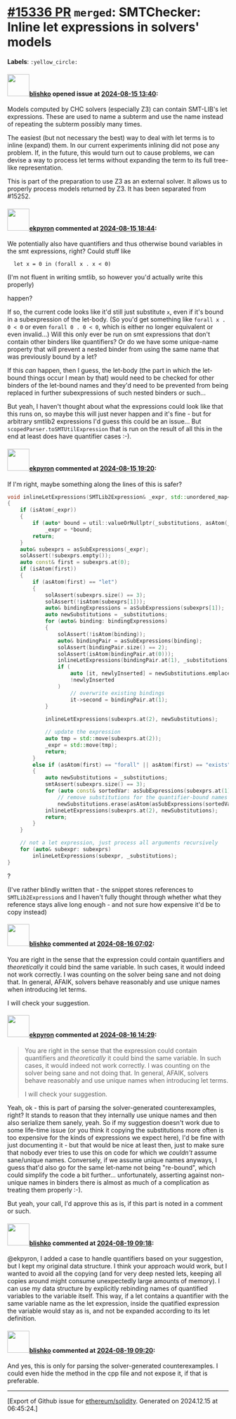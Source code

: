 # [\#15336 PR](https://github.com/ethereum/solidity/pull/15336) `merged`: SMTChecker: Inline let expressions in solvers' models
**Labels**: `:yellow_circle:`


#### <img src="https://avatars.githubusercontent.com/u/16404346?v=4" width="50">[blishko](https://github.com/blishko) opened issue at [2024-08-15 13:40](https://github.com/ethereum/solidity/pull/15336):

Models computed by CHC solvers (especially Z3) can contain SMT-LIB's let expressions. These are used to name a subterm and use the name instead of repeating the subterm possibly many times.

The easiest (but not necessary the best) way to deal with let terms is to inline (expand) them. In our current experiments inlining did not pose any problem. If, in the future, this would turn out to cause problems, we can devise a way to process let terms without expanding the term to its full tree-like representation.

This is part of the preparation to use Z3 as an external solver. It allows us to properly process models returned by Z3.
It has been separated from #15252.

#### <img src="https://avatars.githubusercontent.com/u/1347491?v=4" width="50">[ekpyron](https://github.com/ekpyron) commented at [2024-08-15 18:44](https://github.com/ethereum/solidity/pull/15336#issuecomment-2291977851):

We potentially also have quantifiers and thus otherwise bound variables in the smt expressions, right?
Could stuff like

```
  let x = 0 in (forall x . x < 0)
```
(I'm not fluent in writing smtlib, so however you'd actually write this properly)

happen?

If so, the current code looks like it'd still just substitute ``x``, even if it's bound in a subexpression of the let-body. (So you'd get something like ``forall x . 0 < 0`` or even ``forall 0 . 0 < 0``, which is either no longer equivalent or even invalid...)
Will this only ever be run on smt expressions that don't contain other binders like quantifiers? Or do we have some unique-name property that will prevent a nested binder from using the same name that was previously bound by a let?

If this *can* happen, then I guess, the let-body (the part in which the let-bound things occur I mean by that) would need to be checked for other binders of the let-bound names and they'd need to be prevented from being replaced in further subexpressions of such nested binders or such...

But yeah, I haven't thought about what the expressions could look like that this runs on, so maybe this will just never happen and it's fine - but for arbitrary smtlib2 expressions I'd guess this could be an issue...
But ``scopedParser.toSMTUtilExpression`` that is run on the result of all this in the end at least does have quantifier cases :-).

#### <img src="https://avatars.githubusercontent.com/u/1347491?v=4" width="50">[ekpyron](https://github.com/ekpyron) commented at [2024-08-15 19:20](https://github.com/ethereum/solidity/pull/15336#issuecomment-2292033894):

If I'm right, maybe something along the lines of this is safer?
```c++
void inlineLetExpressions(SMTLib2Expression& _expr, std::unordered_map<std::string, std::reference_wrapper<SMTLib2Expression>> const& _substitutions = {})
{
	if (isAtom(_expr))
	{
		if (auto* bound = util::valueOrNullptr(_substitutions, asAtom(_expr)))
			_expr = *bound;
		return;
	}
	auto& subexprs = asSubExpressions(_expr);
	solAssert(!subexprs.empty());
	auto const& first = subexprs.at(0);
	if (isAtom(first))
	{
		if (asAtom(first) == "let")
		{
			solAssert(subexprs.size() == 3);
			solAssert(!isAtom(subexprs[1]));
			auto& bindingExpressions = asSubExpressions(subexprs[1]);
			auto newSubstitutions = _substitutions;
			for (auto& binding: bindingExpressions)
			{
				solAssert(!isAtom(binding));
				auto& bindingPair = asSubExpressions(binding);
				solAssert(bindingPair.size() == 2);
				solAssert(isAtom(bindingPair.at(0)));
				inlineLetExpressions(bindingPair.at(1), _substitutions);
				if (
					auto [it, newlyInserted] = newSubstitutions.emplace(asAtom(bindingPair.at(0)), bindingPair.at(1));
					!newlyInserted
				)
					// overwrite existing bindings
					it->second = bindingPair.at(1);
			}
			
			inlineLetExpressions(subexprs.at(2), newSubstitutions);

			// update the expression
			auto tmp = std::move(subexprs.at(2));
			_expr = std::move(tmp);
			return;
		}
		else if (asAtom(first) == "forall" || asAtom(first) == "exists") // any other binders?
		{
			auto newSubstitutions = _substitutions;
			smtAssert(subexprs.size() == 3);
			for (auto const& sortedVar: asSubExpressions(subexprs.at(1)))
				// remove substitutions for the quantifier-bound names
				newSubstitutions.erase(asAtom(asSubExpressions(sortedVar).at(0)));
			inlineLetExpressions(subexprs.at(2), newSubstitutions);
			return;
		}
	}

	// not a let expression, just process all arguments recursively
	for (auto& subexpr: subexprs)
		inlineLetExpressions(subexpr, _substitutions);
}
```
?

(I've rather blindly written that - the snippet stores references to ``SMTLib2Expression``s and I haven't fully thought through whether what they reference stays alive long enough - and not sure how expensive it'd be to copy instead)

#### <img src="https://avatars.githubusercontent.com/u/16404346?v=4" width="50">[blishko](https://github.com/blishko) commented at [2024-08-16 07:02](https://github.com/ethereum/solidity/pull/15336#issuecomment-2292941094):

You are right in the sense that the expression could contain quantifiers and *theoretically* it could bind the same variable.
In such cases, it would indeed not work correctly.
I was counting on the solver being sane and not doing that.
In general, AFAIK, solvers behave reasonably and use unique names when introducing let terms.

I will check your suggestion.

#### <img src="https://avatars.githubusercontent.com/u/1347491?v=4" width="50">[ekpyron](https://github.com/ekpyron) commented at [2024-08-16 14:29](https://github.com/ethereum/solidity/pull/15336#issuecomment-2293617110):

> You are right in the sense that the expression could contain quantifiers and _theoretically_ it could bind the same variable. In such cases, it would indeed not work correctly. I was counting on the solver being sane and not doing that. In general, AFAIK, solvers behave reasonably and use unique names when introducing let terms.
> 
> I will check your suggestion.

Yeah, ok - this is part of parsing the solver-generated counterexamples, right? It stands to reason that they internally use unique names and then also serialize them sanely, yeah. So if my suggestion doesn't work due to some life-time issue (or you think it copying the substitutions more often is too expensive for the kinds of expressions we expect here), I'd be fine with just documenting it - but that would be nice at least then, just to make sure that nobody ever tries to use this on code for which we *couldn't* assume sane/unique names. Conversely, if we assume unique names anyways, I guess that'd also go for the same let-name not being "re-bound", which could simplify the code a bit further... unfortunately, asserting against non-unique names in binders there is almost as much of a complication as treating them properly :-).

But yeah, your call, I'd approve this as is, if this part is noted in a comment or such.

#### <img src="https://avatars.githubusercontent.com/u/16404346?v=4" width="50">[blishko](https://github.com/blishko) commented at [2024-08-19 09:18](https://github.com/ethereum/solidity/pull/15336#issuecomment-2296082885):

@ekpyron, I added a case to handle quantifiers based on your suggestion, but I kept my original data structure.
I think your approach would work, but I wanted to avoid all the copying (and for very deep nested lets, keeping all copies around might consume unexpectedly large amounts of memory).
I can use my data structure by explicitly rebinding names of quantified variables to the variable itself.
This way, if a let contains a quantifier with the same variable name as the let expression, inside the quatified expression the variable would stay as is, and not be expanded according to its let definition.

#### <img src="https://avatars.githubusercontent.com/u/16404346?v=4" width="50">[blishko](https://github.com/blishko) commented at [2024-08-19 09:20](https://github.com/ethereum/solidity/pull/15336#issuecomment-2296085801):

And yes, this is only for parsing the solver-generated counterexamples. I could even hide the method in the cpp file and not expose it, if that is preferable.


-------------------------------------------------------------------------------



[Export of Github issue for [ethereum/solidity](https://github.com/ethereum/solidity). Generated on 2024.12.15 at 06:45:24.]
